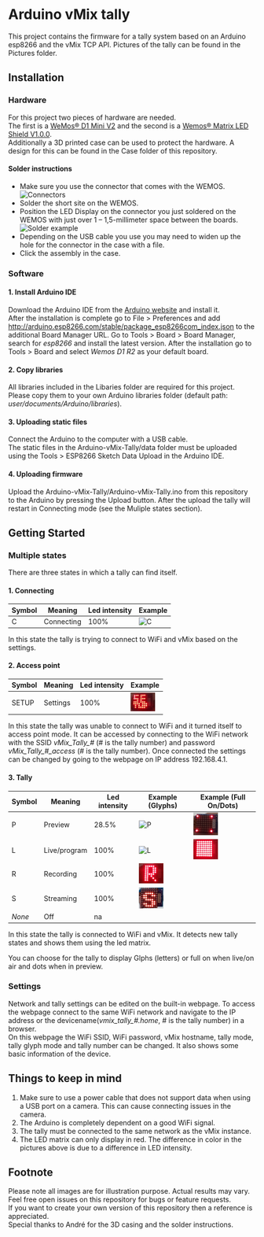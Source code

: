 # Arduino vMix tally

This project contains the firmware for a tally system based on an Arduino esp8266 and the vMix TCP API. 
Pictures of the tally can be found in the Pictures folder.  

## Installation

### Hardware

For this project two pieces of hardware are needed.  
The first is a [WeMos® D1 Mini V2](https://www.banggood.com/WeMos-D1-Mini-V2-NodeMcu-4M-Bytes-Lua-WIFI-Internet-Of-Things-Development-Board-Based-ESP8266-p-1115398.html) and the second is a [Wemos® Matrix LED Shield V1.0.0](https://www.banggood.com/Wemos-Matrix-LED-Shield-V1_0_0-For-WEMOS-D1-Mini-p-1196300.html).  
Additionally a 3D printed case can be used to protect the hardware. A design for this can be found in the Case folder of this repository.  

#### Solder instructions

* Make sure you use the connector that comes with the WEMOS. <img src="/Pictures/Connectors.jpg" alt="Connectors" width="50">
* Solder the short site on the WEMOS.  
* Position the LED Display on the connector you just soldered on the WEMOS with just over 1 – 1,5-millimeter space between the boards. <img src="/Pictures/SolderExample.jpg" alt="Solder example" width="50">
* Depending on the USB cable you use you may need to widen up the hole for the connector in the case with a file.  
* Click the assembly in the case.  

### Software

#### 1. Install Arduino IDE

Download the Arduino IDE from the [Arduino website](https://www.arduino.cc/en/main/software) and install it.  
After the installation is complete go to File > Preferences and add http://arduino.esp8266.com/stable/package_esp8266com_index.json to the additional Board Manager URL. Go to Tools > Board > Board Manager, search for *esp8266* and install the latest version. After the installation go to Tools > Board and select *Wemos D1 R2* as your default board.  

#### 2. Copy libraries

All libraries included in the Libaries folder are required for this project. Please copy them to your own Arduino libraries folder (default path: *user/documents/Arduino/libraries*).  

#### 3. Uploading static files

Connect the Arduino to the computer with a USB cable.  
The static files in the Arduino-vMix-Tally/data folder must be uploaded using the Tools > ESP8266 Sketch Data Upload in the Arduino IDE.  

#### 4. Uploading firmware

Upload the Arduino-vMix-Tally/Arduino-vMix-Tally.ino from this repository to the Arduino by pressing the Upload button. After the upload the tally will restart in Connecting mode (see the Muliple states section).  

## Getting Started

### Multiple states

There are three states in which a tally can find itself.  

#### 1. Connecting

| Symbol | Meaning      | Led intensity | Example                                               |
|--------|--------------|---------------|-------------------------------------------------------|
| C      | Connecting   | 100%          |<img src="/Pictures/Connecting.jpg" alt="C" width="50">|

In this state the tally is trying to connect to WiFi and vMix based on the settings.  

#### 2. Access point

| Symbol | Meaning      | Led intensity | Example                                               |
|--------|--------------|---------------|-------------------------------------------------------|
| SETUP  | Settings     | 100%          |<img src="/Pictures/Setup.jpg" alt="S" width="50"> |

In this state the tally was unable to connect to WiFi and it turned itself to access point mode. It can be accessed by connecting to the WiFi network with the SSID *vMix_Tally_#* (# is the tally number) and password *vMix_Tally_#_access* (# is the tally number). Once connected the settings can be changed by going to the webpage on IP address 192.168.4.1.  

#### 3. Tally

| Symbol | Meaning      | Led intensity | Example (Glyphs)                                           | Example (Full On/Dots)                                     |
|--------|--------------|---------------|------------------------------------------------------------|------------------------------------------------------------|
| P      | Preview      | 28.5%         |<img src="/Pictures/Tally%20preview.jpg" alt="P" width="50">|<img src="/Pictures/DOTS.jpg" alt="L" width="50">           |
| L      | Live/program | 100%          |<img src="/Pictures/Tally%20live.jpg" alt="L" width="50">   |<img src="/Pictures/FULL.jpg" alt="L" width="50">           |
| R      | Recording    | 100%          |<img src="/Pictures/Recording.jpg" alt="L" width="50">      |                                                            |
| S      | Streaming    | 100%          |<img src="/Pictures/Streaming.jpg" alt="L" width="50">      |                                                            |
| *None* | Off          | na            |                                                            |                                                            |

In this state the tally is connected to WiFi and vMix. It detects new tally states and shows them using the led matrix.

You can choose for the tally to display Glphs (letters) or full on when live/on air and dots when in preview.

### Settings

Network and tally settings can be edited on the built-in webpage. To access the webpage connect to the same WiFi network and navigate to the IP address or the devicename(*vmix_tally_#.home*, # is the tally number) in a browser.  
On this webpage the WiFi SSID, WiFi password, vMix hostname, tally mode, tally glyph mode and tally number can be changed. It also shows some basic information of the device.  

## Things to keep in mind

1. Make sure to use a power cable that does not support data when using a USB port on a camera. This can cause connecting issues in the camera.  
2. The Arduino is completely dependent on a good WiFi signal.  
3. The tally must be connected to the same network as the vMix instance.  
4. The LED matrix can only display in red. The difference in color in the pictures above is due to a difference in LED intensity. 

## Footnote

Please note all images are for illustration purpose. Actual results may vary.  
Feel free open issues on this repository for bugs or feature requests.  
If you want to create your own version of this repository then a reference is appreciated.  
Special thanks to André for the 3D casing and the solder instructions.  
